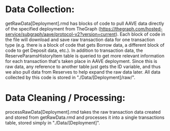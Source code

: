 # Data Collection:
getRawData[Deployment].rmd has blocks of code to pull AAVE data directly of the specified deployment from TheGraph (https://thegraph.com/hosted-service/subgraph/aave/protocol-v2?version=current). Each block of code in the file will download and save raw transaction data for one transaction type (e.g. there is a block of code that gets Borrow data, a different block of code to get Deposit data, etc.). In addition to transaction data, the ReserveParamsHistoryItem table is queried to get more relevant information for each transaction that's taken place in AAVE deployment. Since this is raw data, any reference to another table just gets the ID variable, and thus we also pull data from Reserves to help expand the raw data later. All data collected by this code is stored in "./Data/[Deployment]/raw/".

# Data Cleaning / Processing:
processRawData[Deployment].rmd takes the raw transaction data created and stored from getRawData.rmd and processes it into a single transactions table, stored simply in "./Data/[Deployment]".
